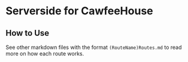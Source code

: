 # Serverside for CawfeeHouse

## How to Use

See other markdown files with the format `(RouteName)Routes.md` to read more on how each route works.
